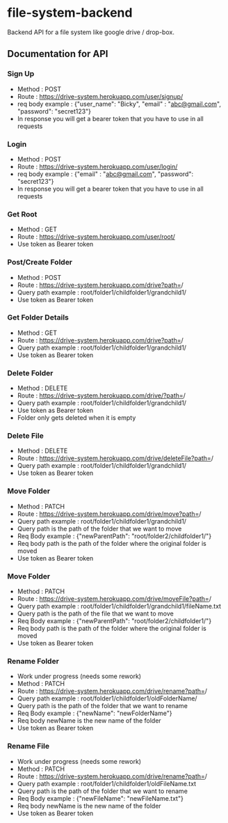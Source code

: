 # file-system-backend

Backend API for a file system like google drive / drop-box.

## Documentation for API

### Sign Up

- Method : POST
- Route : https://drive-system.herokuapp.com/user/signup/
- req body example : {"user_name": "Bicky", "email" : "abc@gmail.com", "password": "secret123"}
- In response you will get a bearer token that you have to use in all requests

### Login

- Method : POST
- Route : https://drive-system.herokuapp.com/user/login/
- req body example : {"email" : "abc@gmail.com", "password": "secret123"}
- In response you will get a bearer token that you have to use in all requests

### Get Root

- Method : GET
- Route : https://drive-system.herokuapp.com/user/root/
- Use token as Bearer token

### Post/Create Folder

- Method : POST
- Route : https://drive-system.herokuapp.com/drive?path=<enter path here>/
- Query path example : root/folder1/childfolder1/grandchild1/
- Use token as Bearer token

### Get Folder Details

- Method : GET
- Route : https://drive-system.herokuapp.com/drive?path=<enter path here>/
- Query path example : root/folder1/childfolder1/grandchild1/
- Use token as Bearer token

### Delete Folder

- Method : DELETE
- Route : https://drive-system.herokuapp.com/drive/?path=<enter path here>/
- Query path example : root/folder1/childfolder1/grandchild1/
- Use token as Bearer token
- Folder only gets deleted when it is empty

### Delete File

- Method : DELETE
- Route : https://drive-system.herokuapp.com/drive/deleteFile?path=<enter path here>/
- Query path example : root/folder1/childfolder1/grandchild1/
- Use token as Bearer token

### Move Folder

- Method : PATCH
- Route : https://drive-system.herokuapp.com/drive/move?path=<enter path here>/
- Query path example : root/folder1/childfolder1/grandchild1/
- Query path is the path of the folder that we want to move
- Req Body example : {"newParentPath": "root/folder2/childfolder1/"}
- Req body path is the path of the folder where the original folder is moved
- Use token as Bearer token

### Move Folder

- Method : PATCH
- Route : https://drive-system.herokuapp.com/drive/moveFile?path=<enter path here>/
- Query path example : root/folder1/childfolder1/grandchild1/fileName.txt
- Query path is the path of the file that we want to move
- Req Body example : {"newParentPath": "root/folder2/childfolder1/"}
- Req body path is the path of the folder where the original folder is moved
- Use token as Bearer token

### Rename Folder

- Work under progress (needs some rework)
- Method : PATCH
- Route : https://drive-system.herokuapp.com/drive/rename?path=<enter path here>/
- Query path example : root/folder1/childfolder1/oldFolderName/
- Query path is the path of the folder that we want to rename
- Req Body example : {"newName": "newFolderName"}
- Req body newName is the new name of the folder
- Use token as Bearer token

### Rename File

- Work under progress (needs some rework)
- Method : PATCH
- Route : https://drive-system.herokuapp.com/drive/rename?path=<enter path here>/
- Query path example : root/folder1/childfolder1/oldFileName.txt
- Query path is the path of the folder that we want to rename
- Req Body example : {"newFileName": "newFileName.txt"}
- Req body newName is the new name of the folder
- Use token as Bearer token
